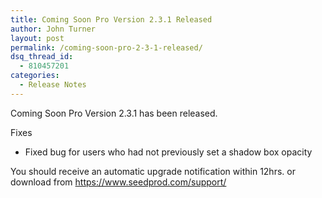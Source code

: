 ```yaml
---
title: Coming Soon Pro Version 2.3.1 Released
author: John Turner
layout: post
permalink: /coming-soon-pro-2-3-1-released/
dsq_thread_id:
  - 810457201
categories:
  - Release Notes
---
```

Coming Soon Pro Version 2.3.1 has been released.

Fixes

* Fixed bug for users who had not previously set a shadow box opacity

You should receive an automatic upgrade notification within 12hrs. or download from <a href="https://www.seedprod.com/support/" target="_blank">https://www.seedprod.com/support/</a>
